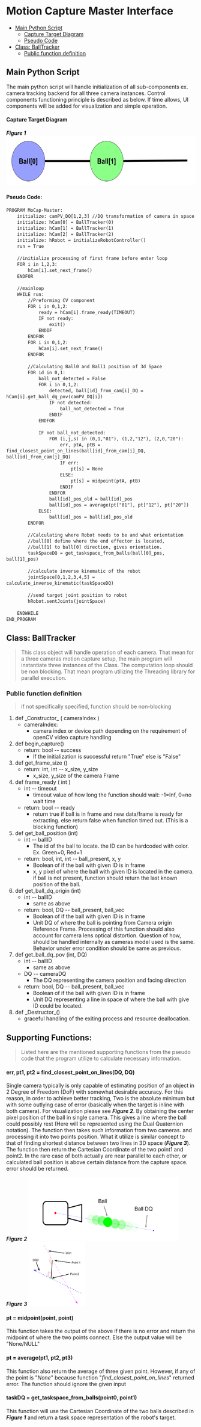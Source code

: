 
# Motion Capture Master Interface
- [Main Python Script](#main-python-script)
  * [Capture Target Diagram](#capture-target-diagram)
  * [Pseudo Code](#pseudo-code-)
- [Class: BallTracker](#class--balltracker)
  * [Public function definition](#public-function-definition)

## Main Python Script

The main python script will handle initialization of all sub-components ex. camera tracking backend for all three camera instances. Control components functioning principle is described as below. If time allows, UI components will be added for visualization and simple operation.

#### Capture Target Diagram
**_Figure 1_**
<img src="../Images/Capture_Target_Diagram.png" width="600" height="130">

#### Pseudo Code:  
~~~~
PROGRAM MoCap-Master:
    initialize: camPV_DQ[1,2,3] //DQ transformation of camera in space
    initialize: hCam[0] = BallTracker(0)
    initialize: hCam[1] = BallTracker(1)
    initialize: hCam[2] = BallTracker(2)
    initialize: hRobot = initializeRobotController()
    run = True

    //initialize processing of first frame before enter loop
    FOR i in 1,2,3:
        hCam[i].set_next_frame()
    ENDFOR

    //mainloop
    WHILE run:
        //Preforming CV component
        FOR i in 0,1,2:
            ready = hCam[i].frame_ready(TIMEOUT)
            IF not ready:
                exit()
            ENDIF
        ENDFOR
        FOR i in 0,1,2:
            hCam[i].set_next_frame()
        ENDFOR

        //Calculating Ball0 and Ball1 position of 3d Space
        FOR id in 0,1:
            ball_not_detected = False
            FOR i in 0,1,2:
                detected, ball[id]_from_cam[i]_DQ = hCam[i].get_ball_dq_pov(camPV_DQ[i])
                IF not detected:
                    ball_not_detected = True
                ENDIF
            ENDFOR

            IF not ball_not_detected:
                FOR (i,j,s) in (0,1,"01"), (1,2,"12"), (2,0,"20"):
                    err, ptA, ptB = find_closest_point_on_lines(ball[id]_from_cam[i]_DQ, ball[id]_from_cam[j]_DQ)
                    IF err:
                        pt[s] = None
                    ELSE:
                        pt[s] = midpoint(ptA, ptB)
                    ENDIF
                ENDFOR
                ball[id]_pos_old = ball[id]_pos
                ball[id]_pos = average(pt["01"], pt["12"], pt["20"])
            ELSE:
                ball[id]_pos = ball[id]_pos_old
        ENDFOR

        //Calculating where Robot needs to be and what orientation
        //ball[0] define where the end effector is located,
        //ball[1] to ball[0] direction, gives orientation.
        taskSpaceDQ = get_taskspace_from_balls(ball[0]_pos, ball[1]_pos)

        //calculate inverse kinematic of the robot
        jointSpace[0,1,2,3,4,5] = calculate_inverse_kinematic(taskSpaceDQ)

        //send target joint position to robot
        hRobot.sentJoints(jointSpace)

    ENDWHILE
END_PROGRAM
~~~~

## Class: BallTracker

> This class object will handle operation of each camera. That mean for a three
 cameras motion capture setup, the main program will instantiate three instances
 of the Class. The computation loop should be non blocking. That mean program utilizing the Threading
 library for parallel execution.

### Public function definition
> if not specifically specified, function should be non-blocking

1. def \_Constructor_ ( cameraIndex )
   * cameraIndex:
     * camera index or device path depending on the requirement of
      openCV video capture handling
1. def begin_capture()
   * return: bool -- success
     * If the initialization is successful return "True" else is "False"  
1. def get_frame_size ()
   * return: int, int -- x_size, y_size
     * x_size, y_size of the camera Frame
1. def frame_ready ( int )
   * int -- timeout
     * timeout value of how long the function should wait: -1=Inf, 0=no wait
      time
   * return: bool -- ready
     * return true if ball is in frame and new data/frame is ready for extracting.
      else return false when function timed out. (This is a blocking function)
1. def get_ball_position (int)
   * int -- ballID
     * The id of the ball to locate. the ID can be hardcoded with color. Ex.
      Green=0, Red=1
   * return: bool, int, int -- ball_present, x, y
     * Boolean of if the ball with given ID is in frame
     * x, y pixel of where the ball with given ID is located in the camera.
      if ball is not present, function should return the last known position of
      the ball.
1. def get_ball_dq_origin (int)
   * int -- ballID
     * same as above
   * return: bool, DQ -- ball_present, ball_vec
     * Boolean of if the ball with given ID is in frame
     * Unit DQ of where the ball is pointing from Camera origin Reference Frame.
      Processing of this function should also account for camera lens optical
      distortion. Question of how, should be handled internally as cameras model
      used is the same. Behavior under error condition should be same as previous.   
1. def get_ball_dq_pov (int, DQ)
   * int -- ballID
      * same as above
   * DQ -- cameraDQ
     * The DQ representing the camera position and facing direction
   * return: bool, DQ -- ball_present, ball_vec
     * Boolean of if the ball with given ID is in frame
     * Unit DQ representing a line in space of where the ball with give ID could
      be located.
1. def \_Destructor_()
   * graceful handling of the exiting process and resource deallocation.


## Supporting Functions:

 > Listed here are the mentioned supporting functions from the pseudo code that the program utilize to calculate necessary information.

#### err, pt1, pt2 = find_closest_point_on_lines(DQ, DQ)

Single camera typically is only capable of estimating position of an object in 2 Degree of Freedom (DoF) with somewhat desirable accuracy. For this reason, in order to achieve better tracking, Two is the absolute minimum but with some outlying case of error (basically when the target is inline with both camera). For visualization please see **_Figure 2_**. By obtaining the center pixel position of the ball in single camera. This gives a line where the ball could possibly rest (Here will be represented using the Dual Quaternion notation). The function then takes such information from two cameras. and processing it into two points position. What it utilize is similar concept to that of finding shortest distance between two lines in 3D space (**_Figure 3_**). The function then return the Cartesian Coordinate of the two point1 and point2. In the rare case of both actually are near parallel to each other, or calculated ball position is above certain distance from the capture space. error should be returned.

**_Figure 2_**
<img src="../Images/single_camera_tracking.png" width="400" height="170">
**_Figure 3_**
<img src="../Images/closest_point.png" width="150" height="170">

#### pt = midpoint(point, point)

This function takes the output of the above if there is no error and return the midpoint of where the two points connect. Else the output value will be "None/NULL"

#### pt = average(pt1, pt2, pt3)

This function also return the average of three given point. However, if any of the point is "_None_" because function "_find_closest_point_on_lines_" returned error. The function should ignore the given input

#### taskDQ = get_taskspace_from_balls(point0, point1)

This function will use the Cartesian Coordinate of the two balls described in **_Figure 1_** and return a task space representation of the robot's target.
